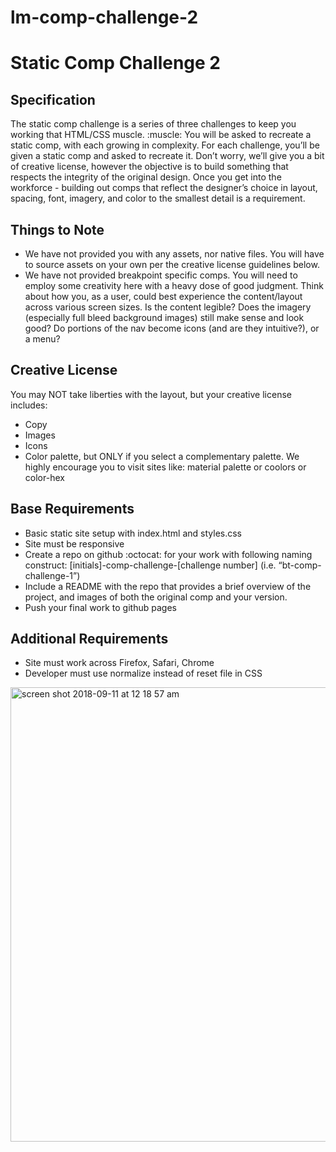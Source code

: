 # lm-comp-challenge-2

<h1>Static Comp Challenge 2</h1>
<h2>Specification</h2>
The static comp challenge is a series of three challenges to keep you working that HTML/CSS muscle. :muscle: You will be asked to recreate a static comp, with each growing in complexity. For each challenge, you’ll be given a static comp and asked to recreate it. Don’t worry, we’ll give you a bit of creative license, however the objective is to build something that respects the integrity of the original design. Once you get into the workforce - building out comps that reflect the designer’s choice in layout, spacing, font, imagery, and color to the smallest detail is a requirement.

<h2>Things to Note</h2>
<ul>
<li>We have not provided you with any assets, nor native files. You will have to source assets on your own per the creative license guidelines below.</li>
<li>We have not provided breakpoint specific comps. You will need to employ some creativity here with a heavy dose of good judgment. Think about how you, as a user, could best experience the content/layout across various screen sizes. Is the content legible? Does the imagery (especially full bleed background images) still make sense and look good? Do portions of the nav become icons (and are they intuitive?), or a menu?</li>
</ul>

<h2>Creative License</h2>
You may NOT take liberties with the layout, but your creative license includes:
<ul>
<li>Copy</li>
<li>Images</li>
<li>Icons</li>
<li>Color palette, but ONLY if you select a complementary palette. We highly encourage you to visit sites like: material palette or coolors or color-hex</li>
</ul>

<h2>Base Requirements</h2>
<ul>
<li>Basic static site setup with index.html and styles.css</li>
<li>Site must be responsive</li>
<li>Create a repo on github :octocat: for your work with following naming construct: [initials]-comp-challenge-[challenge number] (i.e. “bt-comp-challenge-1”)</li>
<li>Include a README with the repo that provides a brief overview of the project, and images of both the original comp and your version.</li>
<li>Push your final work to github pages</li>
</ul>
<h2>Additional Requirements</h2>
<ul>
<li>Site must work across Firefox, Safari, Chrome</li>
<li>Developer must use normalize instead of reset file in CSS</li>
</ul>
<img width="727" alt="screen shot 2018-09-11 at 12 18 57 am" src="https://user-images.githubusercontent.com/40005248/45341587-6faa9580-b558-11e8-9b32-6b79b783325e.png">
